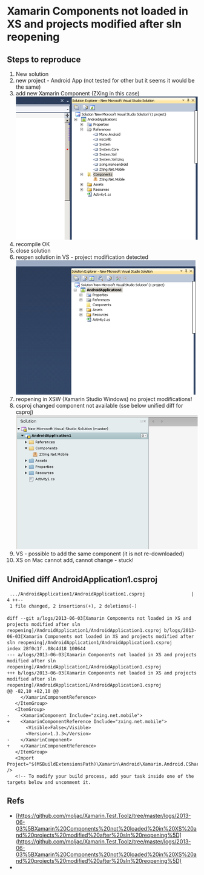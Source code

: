# Xamarin Components not loaded in XS and projects modified after sln reopening #


## Steps to reproduce ##

1.	New solution
2.	new project - Android App (not tested for other but it seems it would be the same)    
3.	add new Xamarin Component (ZXing in this case)    
	![Component added in VS](./screenshots/xamarin-component-vs-added-CropperCapture[23].png)   
4.	recompile OK
5. 	close solution
6.	reopen solution in VS - project modification detected   
	![Project modification - reloading](./screenshots/xamarin-component-vs-not-available-CropperCapture[25].png)   
7.  reopening in XSW (Xamarin Studio Windows) no project modifications!
7.	csproj changed component not available (sse below unified diff for csproj)    
	![Project modification - reloading](./screenshots/xamarin-component-xs-solution-reopened-CropperCapture[23].png)   
8.	VS - possible to add the same component (it is not re-downloaded)
9.	XS on Mac cannot add, cannot change - stuck!
	


## Unified diff AndroidApplication1.csproj ##

	 .../AndroidApplication1/AndroidApplication1.csproj                 |    4 ++--
	 1 file changed, 2 insertions(+), 2 deletions(-)

	diff --git a/logs/2013-06-03[Xamarin Components not loaded in XS and projects modified after sln reopening]/AndroidApplication1/AndroidApplication1.csproj b/logs/2013-06-03[Xamarin Components not loaded in XS and projects modified after sln reopening]/AndroidApplication1/AndroidApplication1.csproj
	index 28f0c1f..08c4d18 100644
	--- a/logs/2013-06-03[Xamarin Components not loaded in XS and projects modified after sln reopening]/AndroidApplication1/AndroidApplication1.csproj	
	+++ b/logs/2013-06-03[Xamarin Components not loaded in XS and projects modified after sln reopening]/AndroidApplication1/AndroidApplication1.csproj	
	@@ -82,10 +82,10 @@
		 </XamarinComponentReference>
	   </ItemGroup>
	   <ItemGroup>
	-    <XamarinComponent Include="zxing.net.mobile">
	+    <XamarinComponentReference Include="zxing.net.mobile">
		   <Visible>False</Visible>
		   <Version>1.3.3</Version>
	-    </XamarinComponent>
	+    </XamarinComponentReference>
	   </ItemGroup>
	   <Import Project="$(MSBuildExtensionsPath)\Xamarin\Android\Xamarin.Android.CSharp.targets" />
	   <!-- To modify your build process, add your task inside one of the targets below and uncomment it. 


## Refs ## 

* [https://github.com/moljac/Xamarin.Test.Toolz/tree/master/logs/2013-06-03%5BXamarin%20Components%20not%20loaded%20in%20XS%20and%20projects%20modified%20after%20sln%20reopening%5D](https://github.com/moljac/Xamarin.Test.Toolz/tree/master/logs/2013-06-03%5BXamarin%20Components%20not%20loaded%20in%20XS%20and%20projects%20modified%20after%20sln%20reopening%5D)
* []()
